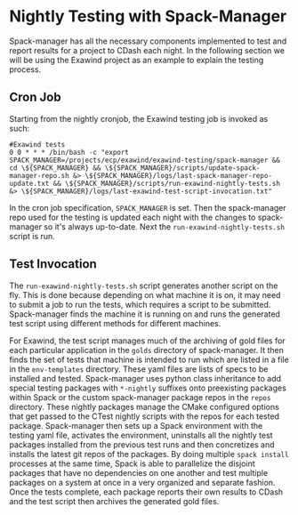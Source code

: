 # Nightly Testing with Spack-Manager

Spack-manager has all the necessary components implemented to test and report results for a project to CDash each night. In the following section we will be using the Exawind project as an example to explain the testing process.

## Cron Job

Starting from the nightly cronjob, the Exawind testing job is invoked as such:
```
#Exawind tests
0 0 * * * /bin/bash -c "export SPACK_MANAGER=/projects/ecp/exawind/exawind-testing/spack-manager && cd \${SPACK_MANAGER} && \${SPACK_MANAGER}/scripts/update-spack-manager-repo.sh &> \${SPACK_MANAGER}/logs/last-spack-manager-repo-update.txt && \${SPACK_MANAGER}/scripts/run-exawind-nightly-tests.sh &> \${SPACK_MANAGER}/logs/last-exawind-test-script-invocation.txt"
```

In the cron job specification, `SPACK_MANAGER` is set. Then the spack-manager repo used for the testing is updated each night with the changes to spack-manager so it's always up-to-date. Next the `run-exawind-nightly-tests.sh` script is run.

## Test Invocation

The `run-exawind-nightly-tests.sh` script generates another script on the fly. This is done because depending on what machine it is on, it may need to submit a job to run the tests, which requires a script to be submitted. Spack-manager finds the machine it is running on and runs the generated test script using different methods for different machines.

For Exawind, the test script manages much of the archiving of gold files for each particular application in the `golds` directory of spack-manager. It then finds the set of tests that machine is intended to run which are listed in a file in the `env-templates` directory. These yaml files are lists of specs to be installed and tested. Spack-manager uses python class inheritance to add special testing packages with `*-nightly` suffixes onto preexisting packages within Spack or the custom spack-manager package repos in the `repos` directory. These nightly packages manage the CMake configured options that get passed to the CTest nightly scripts with the repos for each tested package. Spack-manager then sets up a Spack environment with the testing yaml file, activates the environment, uninstalls all the nightly test packages installed from the previous test runs and then concretizes and installs the latest git repos of the packages. By doing multiple `spack install` processes at the same time, Spack is able to parallelize the disjoint packages that have no dependencies on one another and test multiple packages on a system at once in a very organized and separate fashion. Once the tests complete, each package reports their own results to CDash and the test script then archives the generated gold files.
